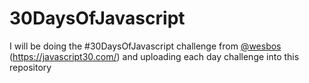 # 30DaysOfJavascript
I will be doing the #30DaysOfJavascript challenge from [@wesbos](@https://github.com/wesbos/) (https://javascript30.com/) and uploading each day challenge into this repository
